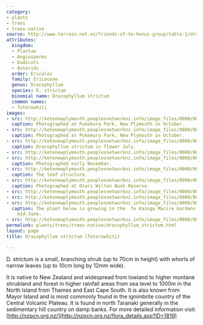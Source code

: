 ```yaml
---
category:
- plants
- trees
- trees-native
source: http://www.terrain.net.nz/friends-of-te-henui-group/table-1/dracophyllum-strictum-totorowhiti.html
attributes:
  kingdom:
  - Plantae
  - Angiosperms
  - Eudicots
  - Asterids
  order: Ericales
  family: Ericaceae
  genus: Dracophyllum
  species: D. strictum
  binomial name: Dracophyllum strictum
  common names:
  - Totorowhiti
images:
- src: http://ketenewplymouth.peoplesnetworknz.info/image_files/0000/0008/0443/Dracophyllum_strictum__Totorowhiti-002.JPG
  caption: Photographed at Pukekura Park, New Plymouth in October.
- src: http://ketenewplymouth.peoplesnetworknz.info/image_files/0000/0008/0438/Dracophyllum_strictum__Totorowhiti-001.JPG
  caption: Photographed at Pukekura Park, New Plymouth in October.
- src: http://ketenewplymouth.peoplesnetworknz.info/image_files/0000/0006/4539/Dracophyllum_strictum.JPG
  caption: Dracophyllum strictum in flower July.
- src: http://ketenewplymouth.peoplesnetworknz.info/image_files/0000/0006/4529/Dracophyllum_strictum-001.JPG
- src: http://ketenewplymouth.peoplesnetworknz.info/image_files/0000/0004/6219/Dracophyllum_strictum__Totorowhiti__Grass_Tree-003.JPG
  caption: Photographed early November.
- src: http://ketenewplymouth.peoplesnetworknz.info/image_files/0000/0006/4534/Dracophyllum_strictum-004.JPG
  caption: The leaf structure.
- src: http://ketenewplymouth.peoplesnetworknz.info/image_files/0000/0004/6189/Dracophyllum_strictum__Totorowhiti__Grass_Tree-001.JPG
  caption: Photographed at Otari Wilton Bush Reserve.
- src: http://ketenewplymouth.peoplesnetworknz.info/image_files/0000/0004/6214/Dracophyllum_strictum__Totorowhiti__Grass_Tree-002.JPG
- src: http://ketenewplymouth.peoplesnetworknz.info/image_files/0000/0004/6199/Dracophyllum_strictum__Totorowhiti__Grass_Tree-006.JPG
- src: http://ketenewplymouth.peoplesnetworknz.info/image_files/0000/0003/6064/1-Dracophyllum_strictum__Totorowhiti.JPG
  caption: The plant below is growing in the  Te Kainga Marire Gardens. Photographed
    mid-June.
- src: http://ketenewplymouth.peoplesnetworknz.info/image_files/0000/0003/6069/1-Dracophyllum_strictum__Totorowhiti-001.JPG
permalink: plants/trees/trees-native/dracophyllum_strictum.html
layout: page
title: Dracophyllum strictum (Totorowhiti)

---
```

D. strictum is a small, branching shrub (up to 70cm in height) with whorls of narrow leaves (up to 10cm long by 12mm wide).

It is native to New Zealand and widespread from lowland to higher montane shrubland and forest in higher rainfall areas from sea level to 1000m in the North Island from Thames and East Cape South. It is also known from Mayor Island and is most commonly found in the ignimbrite country of the Central Volcanic Plateau. 
It is found in north Taranaki generally in the sedimentary hill country on damp banks.
For more detailed information visit: [http://nzpcn.org.nz/](http://nzpcn.org.nz/flora_details.asp?ID=1819)
